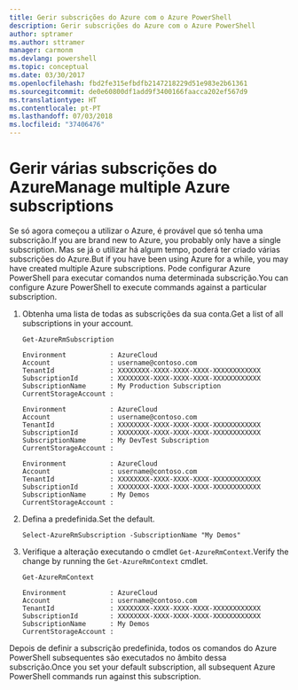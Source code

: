 ```yaml
---
title: Gerir subscrições do Azure com o Azure PowerShell
description: Gerir subscrições do Azure com o Azure PowerShell
author: sptramer
ms.author: sttramer
manager: carmonm
ms.devlang: powershell
ms.topic: conceptual
ms.date: 03/30/2017
ms.openlocfilehash: fbd2fe315efbdfb2147218229d51e983e2b61361
ms.sourcegitcommit: de0e60800df1add9f3400166faacca202ef567d9
ms.translationtype: HT
ms.contentlocale: pt-PT
ms.lasthandoff: 07/03/2018
ms.locfileid: "37406476"
---
```

# <a name="manage-multiple-azure-subscriptions"></a><span data-ttu-id="85762-103">Gerir várias subscrições do Azure</span><span class="sxs-lookup"><span data-stu-id="85762-103">Manage multiple Azure subscriptions</span></span>

<span data-ttu-id="85762-104">Se só agora começou a utilizar o Azure, é provável que só tenha uma subscrição.</span><span class="sxs-lookup"><span data-stu-id="85762-104">If you are brand new to Azure, you probably only have a single subscription.</span></span> <span data-ttu-id="85762-105">Mas se já o utilizar há algum tempo, poderá ter criado várias subscrições do Azure.</span><span class="sxs-lookup"><span data-stu-id="85762-105">But if you have been using Azure for a while, you may have created multiple Azure subscriptions.</span></span> <span data-ttu-id="85762-106">Pode configurar Azure PowerShell para executar comandos numa determinada subscrição.</span><span class="sxs-lookup"><span data-stu-id="85762-106">You can configure Azure PowerShell to execute commands against a particular subscription.</span></span>

1. <span data-ttu-id="85762-107">Obtenha uma lista de todas as subscrições da sua conta.</span><span class="sxs-lookup"><span data-stu-id="85762-107">Get a list of all subscriptions in your account.</span></span>

    ```azurepowershell-interactive
    Get-AzureRmSubscription
    ```

    ```output
    Environment           : AzureCloud
    Account               : username@contoso.com
    TenantId              : XXXXXXXX-XXXX-XXXX-XXXX-XXXXXXXXXXXX
    SubscriptionId        : XXXXXXXX-XXXX-XXXX-XXXX-XXXXXXXXXXXX
    SubscriptionName      : My Production Subscription
    CurrentStorageAccount :

    Environment           : AzureCloud
    Account               : username@contoso.com
    TenantId              : XXXXXXXX-XXXX-XXXX-XXXX-XXXXXXXXXXXX
    SubscriptionId        : XXXXXXXX-XXXX-XXXX-XXXX-XXXXXXXXXXXX
    SubscriptionName      : My DevTest Subscription
    CurrentStorageAccount :

    Environment           : AzureCloud
    Account               : username@contoso.com
    TenantId              : XXXXXXXX-XXXX-XXXX-XXXX-XXXXXXXXXXXX
    SubscriptionId        : XXXXXXXX-XXXX-XXXX-XXXX-XXXXXXXXXXXX
    SubscriptionName      : My Demos
    CurrentStorageAccount :
    ```

2. <span data-ttu-id="85762-108">Defina a predefinida.</span><span class="sxs-lookup"><span data-stu-id="85762-108">Set the default.</span></span>

    ```azurepowershell-interactive
    Select-AzureRmSubscription -SubscriptionName "My Demos"
    ```

3. <span data-ttu-id="85762-109">Verifique a alteração executando o cmdlet `Get-AzureRmContext`.</span><span class="sxs-lookup"><span data-stu-id="85762-109">Verify the change by running the `Get-AzureRmContext` cmdlet.</span></span>

    ```azurepowershell-interactive
    Get-AzureRmContext
    ```

    ```output
    Environment           : AzureCloud
    Account               : username@contoso.com
    TenantId              : XXXXXXXX-XXXX-XXXX-XXXX-XXXXXXXXXXXX
    SubscriptionId        : XXXXXXXX-XXXX-XXXX-XXXX-XXXXXXXXXXXX
    SubscriptionName      : My Demos
    CurrentStorageAccount :
    ```

<span data-ttu-id="85762-110">Depois de definir a subscrição predefinida, todos os comandos do Azure PowerShell subsequentes são executados no âmbito dessa subscrição.</span><span class="sxs-lookup"><span data-stu-id="85762-110">Once you set your default subscription, all subsequent Azure PowerShell commands run against this subscription.</span></span>
